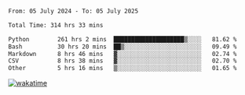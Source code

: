 <!--START_SECTION:waka-->

```txt
From: 05 July 2024 - To: 05 July 2025

Total Time: 314 hrs 33 mins

Python        261 hrs 2 mins  ████████████████████▒░░░░   81.62 %
Bash          30 hrs 20 mins  ██▒░░░░░░░░░░░░░░░░░░░░░░   09.49 %
Markdown      8 hrs 46 mins   ▓░░░░░░░░░░░░░░░░░░░░░░░░   02.74 %
CSV           8 hrs 38 mins   ▓░░░░░░░░░░░░░░░░░░░░░░░░   02.70 %
Other         5 hrs 16 mins   ▒░░░░░░░░░░░░░░░░░░░░░░░░   01.65 %
```

<!--END_SECTION:waka-->
[![wakatime](https://wakatime.com/badge/user/5f89a63a-5294-4958-ad30-2b3455e63f2a.svg)](https://wakatime.com/@5f89a63a-5294-4958-ad30-2b3455e63f2a)

